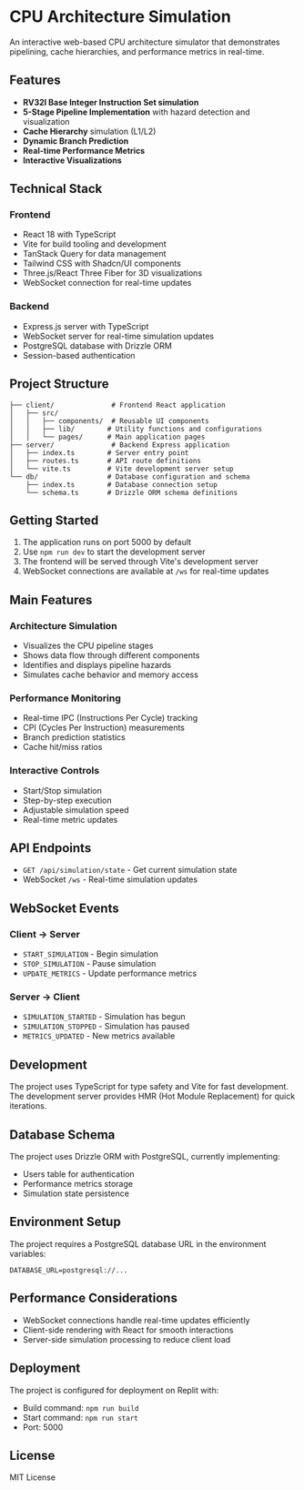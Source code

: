
# CPU Architecture Simulation

An interactive web-based CPU architecture simulator that demonstrates pipelining, cache hierarchies, and performance metrics in real-time.

## Features

- **RV32I Base Integer Instruction Set simulation**
- **5-Stage Pipeline Implementation** with hazard detection and visualization
- **Cache Hierarchy** simulation (L1/L2)
- **Dynamic Branch Prediction**
- **Real-time Performance Metrics**
- **Interactive Visualizations**

## Technical Stack

### Frontend
- React 18 with TypeScript
- Vite for build tooling and development
- TanStack Query for data management
- Tailwind CSS with Shadcn/UI components
- Three.js/React Three Fiber for 3D visualizations
- WebSocket connection for real-time updates

### Backend
- Express.js server with TypeScript
- WebSocket server for real-time simulation updates
- PostgreSQL database with Drizzle ORM
- Session-based authentication

## Project Structure

```
├── client/              # Frontend React application
│   ├── src/
│   │   ├── components/  # Reusable UI components
│   │   ├── lib/        # Utility functions and configurations
│   │   └── pages/      # Main application pages
├── server/              # Backend Express application
│   ├── index.ts        # Server entry point
│   ├── routes.ts       # API route definitions
│   └── vite.ts         # Vite development server setup
└── db/                 # Database configuration and schema
    ├── index.ts        # Database connection setup
    └── schema.ts       # Drizzle ORM schema definitions
```

## Getting Started

1. The application runs on port 5000 by default
2. Use `npm run dev` to start the development server
3. The frontend will be served through Vite's development server
4. WebSocket connections are available at `/ws` for real-time updates

## Main Features

### Architecture Simulation
- Visualizes the CPU pipeline stages
- Shows data flow through different components
- Identifies and displays pipeline hazards
- Simulates cache behavior and memory access

### Performance Monitoring
- Real-time IPC (Instructions Per Cycle) tracking
- CPI (Cycles Per Instruction) measurements
- Branch prediction statistics
- Cache hit/miss ratios

### Interactive Controls
- Start/Stop simulation
- Step-by-step execution
- Adjustable simulation speed
- Real-time metric updates

## API Endpoints

- `GET /api/simulation/state` - Get current simulation state
- WebSocket `/ws` - Real-time simulation updates

## WebSocket Events

### Client -> Server
- `START_SIMULATION` - Begin simulation
- `STOP_SIMULATION` - Pause simulation
- `UPDATE_METRICS` - Update performance metrics

### Server -> Client
- `SIMULATION_STARTED` - Simulation has begun
- `SIMULATION_STOPPED` - Simulation has paused
- `METRICS_UPDATED` - New metrics available

## Development

The project uses TypeScript for type safety and Vite for fast development. The development server provides HMR (Hot Module Replacement) for quick iterations.

## Database Schema

The project uses Drizzle ORM with PostgreSQL, currently implementing:

- Users table for authentication
- Performance metrics storage
- Simulation state persistence

## Environment Setup

The project requires a PostgreSQL database URL in the environment variables:
```
DATABASE_URL=postgresql://...
```

## Performance Considerations

- WebSocket connections handle real-time updates efficiently
- Client-side rendering with React for smooth interactions
- Server-side simulation processing to reduce client load

## Deployment

The project is configured for deployment on Replit with:
- Build command: `npm run build`
- Start command: `npm run start`
- Port: 5000

## License

MIT License
